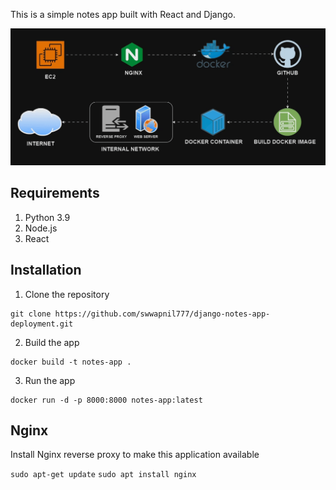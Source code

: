 
This is a simple notes app built with React and Django.


![Alt text](<Screen Recording 2024-08-28 095342.gif>)




## Requirements
1. Python 3.9
2. Node.js
3. React

## Installation
1. Clone the repository
```
git clone https://github.com/swwapnil777/django-notes-app-deployment.git
```

2. Build the app
```
docker build -t notes-app .
```

3. Run the app
```
docker run -d -p 8000:8000 notes-app:latest
```

## Nginx

Install Nginx reverse proxy to make this application available

`sudo apt-get update`
`sudo apt install nginx`
